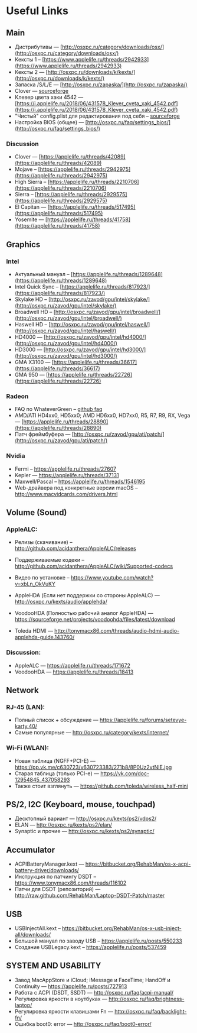# Useful Links
## Main 
* Дистрибутивы — [http://osxpc.ru/category/downloads/osx/](http://osxpc.ru/category/downloads/osx/)
* Кексты 1 – [https://www.applelife.ru/threads/2942933](https://www.applelife.ru/threads/2942933)
* Кексты 2 — [http://osxpc.ru/downloads/k/kexts/](http://osxpc.ru/downloads/k/kexts/)
* Запаска /S/L/E — [http://osxpc.ru/zapaska/](http://osxpc.ru/zapaska/)
* Clover — [sourceforge](https://sourceforge.net/projects/cloverefiboot/files/latest/download)
* Клевер цвета хаки 4542 — [https://i.applelife.ru/2018/06/431578_Klever_cveta_xaki_4542.pdf](https://i.applelife.ru/2018/06/431578_Klever_cveta_xaki_4542.pdf)
* "Чистый" config.plist для редактирования под себя – [sourceforge](https://sourceforge.net/p/cloverefiboot/code/HEAD/tree/CloverPackage/CloverV2/EFI/CLOVER/config-sample.plist) 
* Настройка BIOS (общее) — [http://osxpc.ru/faq/settings_bios/](http://osxpc.ru/faq/settings_bios/)
### Discussion 
* Clover — [https://applelife.ru/threads/42089](https://applelife.ru/threads/42089)
* Mojave – [https://applelife.ru/threads/2942975](https://applelife.ru/threads/2942975)
* High Sierra – [https://applelife.ru/threads/2210706](https://applelife.ru/threads/2210706)
* Sierra – [https://applelife.ru/threads/2929575](https://applelife.ru/threads/2929575)
* El Capitan — [https://applelife.ru/threads/517495](https://applelife.ru/threads/517495)
* Yosemite — [https://applelife.ru/threads/41758](https://applelife.ru/threads/41758)

## Graphics
### Intel
* Актуальный мануал – [https://applelife.ru/threads/1289648](https://applelife.ru/threads/1289648)
* Intel Quick Sync – [https://applelife.ru/threads/817923/](https://applelife.ru/threads/817923/)
* Skylake HD – [http://osxpc.ru/zavod/gpu/intel/skylake/](http://osxpc.ru/zavod/gpu/intel/skylake/)
* Broadwell HD – [http://osxpc.ru/zavod/gpu/intel/broadwell/](http://osxpc.ru/zavod/gpu/intel/broadwell/)
* Haswell HD – [http://osxpc.ru/zavod/gpu/intel/haswell/](http://osxpc.ru/zavod/gpu/intel/haswell/)
* HD4000 — [http://osxpc.ru/zavod/gpu/intel/hd4000/](http://osxpc.ru/zavod/gpu/intel/hd4000/)
* HD3000 — [http://osxpc.ru/zavod/gpu/intel/hd3000/](http://osxpc.ru/zavod/gpu/intel/hd3000/)
* GMA X3100 — [https://applelife.ru/threads/36617](https://applelife.ru/threads/36617)
* GMA 950 — [https://applelife.ru/threads/22726](https://applelife.ru/threads/22726)
### Radeon
* FAQ по WhateverGreen – [github faq](https://github.com/acidanthera/WhateverGreen/blob/master/Manual/FAQ.Radeon.ru.md)
* AMD/ATI HD4xx0, HD5xx0; AMD HD6xx0, HD7xx0, R5, R7, R9, RX, Vega — [https://applelife.ru/threads/28890](https://applelife.ru/threads/28890)
* Патч фреймбуфера — [http://osxpc.ru/zavod/gpu/ati/patch/](http://osxpc.ru/zavod/gpu/ati/patch/)
### Nvidia
* Fermi – https://applelife.ru/threads/27607
* Kepler — https://applelife.ru/threads/37131
* Maxwell/Pascal – https://applelife.ru/threads/1546195
* Web-драйвера под конкретные версии macOS – http://www.macvidcards.com/drivers.html

## Volume (Sound)
### AppleALC:
* Релизы (скачивание) – http://github.com/acidanthera/AppleALC/releases
* Поддерживаемые кодеки – http://github.com/acidanthera/AppleALC/wiki/Supported-codecs
* Видео по установке – https://www.youtube.com/watch?v=xbLn_OkVuKY

* AppleHDA (Если нет поддержки со стороны AppleALC) — http://osxpc.ru/kexts/audio/applehda/
* VoodooHDA (Полностью рабочий аналог AppleHDA) — https://sourceforge.net/projects/voodoohda/files/latest/download
* Toleda HDMI — http://tonymacx86.com/threads/audio-hdmi-audio-applehda-guide.143760/
### Discussion:
* AppleALC — https://applelife.ru/threads/171672
* VoodooHDA — https://applelife.ru/threads/18413

## Network
### RJ-45 (LAN):
* Полный список + обсуждение — https://applelife.ru/forums/setevye-karty.40/
* Самые популярные — http://osxpc.ru/category/kexts/internet/
### Wi-Fi (WLAN):
* Новая таблица (NGFF+PCI-E) — https://pp.vk.me/c630723/v630723383/271b8/8P0Uz2vtNIE.jpg
* Старая таблица (только PCI-e) — https://vk.com/doc-12954845_437058293
* Также стоит взглянуть — https://github.com/toleda/wireless_half-mini

## PS/2, I2C (Keyboard, mouse, touchpad)
* Десктопный вариант — http://osxpc.ru/kexts/ps2/vdps2/
* ELAN — http://osxpc.ru/kexts/ps2/elan/
* Synaptic и прочие — http://osxpc.ru/kexts/ps2/synaptic/

## Accumulator
* ACPIBatteryManager.kext — https://bitbucket.org/RehabMan/os-x-acpi-battery-driver/downloads/
* Инструкция по патчингу DSDT – https://www.tonymacx86.com/threads/116102
* Патчи для DSDT (репозиторий) — http://raw.github.com/RehabMan/Laptop-DSDT-Patch/master

## USB
* USBInjectAll.kext – https://bitbucket.org/RehabMan/os-x-usb-inject-all/downloads/
* Большой мануал по заводу USB – https://applelife.ru/posts/550233
* Создание USBLegacy.kext – https://applelife.ru/posts/537459

## SYSTEM AND USABILITY
* Завод MacAppStore и iCloud; iMessage и FaceTime; HandOff и Continuity — https://applelife.ru/posts/727913
* Работа с ACPI (DSDT, SSDT) — http://osxpc.ru/faq/acpi-manual/
* Регулировка яркости в ноутбуках — http://osxpc.ru/faq/brightness-laptop/
* Регулировка яркости клавишами Fn — http://osxpc.ru/faq/backlight-fn/
* Ошибка boot0: error — http://osxpc.ru/faq/boot0-error/
